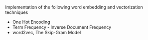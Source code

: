 Implementation of the following word embedding and vectorization techniques

- One Hot Encoding
- Term Frequency - Inverse Document Frequency
- word2vec, The Skip-Gram Model